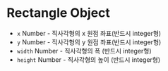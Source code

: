 # Rectangle Object

* `x` Number - 직사각형의 x 원점 좌표(반드시 integer형)
* `y` Number - 직사각형의 y 원점 좌표(반드시 integer형)
* `width` Number - 직사각형의 폭 (반드시 integer형)
* `height` Number - 직사각형의 높이 (반드시 integer형)